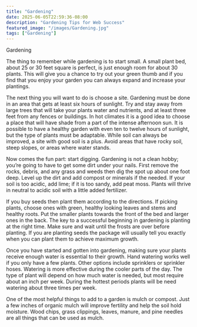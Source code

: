 ```yaml
---
title: "Gardening"
date: 2025-06-05T22:59:36-08:00
description: "Gardening Tips for Web Success"
featured_image: "/images/Gardening.jpg"
tags: ["Gardening"]
---
```


Gardening 
      
The thing to remember while gardening is to start small.  A small plant bed, about 25 or 30 feet square is perfect, is just enough room for about 30 plants.  This will give you a chance to try out your green thumb and if you find that you enjoy your garden you can always expand and increase your plantings.

The next thing you will want to do is choose a site. Gardening must be done in an area that gets at least six hours of sunlight.  Try and stay away from large trees that will take your plants water and nutrients, and at least three feet from any fences or buildings.  In hot climates it is a good idea to choose a place that will have shade from a part of the intense afternoon sun.  It is possible to have a healthy garden with even ten to twelve hours of sunlight, but the type of plants must be adaptable.  While soil can always be improved, a site with good soil is a plus.  Avoid areas that have rocky soil, steep slopes, or areas where water stands.

Now comes the fun part: start digging.  Gardening is not a clean hobby; you’re going to have to get some dirt under your nails.  First remove the rocks, debris, and any grass and weeds then dig the spot up about one foot deep.  Level up the dirt and add compost or minerals if the needed.  If your soil is too acidic, add lime; if it is too sandy, add peat moss.  Plants will thrive in neutral to acidic soil with a little added fertilizer.

If you buy seeds then plant them according to the directions.  If picking plants, choose ones with green, healthy looking leaves and stems and healthy roots.  Put the smaller plants towards the front of the bed and larger ones in the back.  The key to a successful beginning in gardening is planting at the right time.  Make sure and wait until the frosts are over before planting.  If you are planting seeds the package will usually tell you exactly when you can plant them to achieve maximum growth.

Once you have started and gotten into gardening, making sure your plants receive enough water is essential to their growth.  Hand watering works well if you only have a few plants.  Other options include sprinklers or sprinkler hoses.  Watering is more effective during the cooler parts of the day.  The type of plant will depend on how much water is needed, but most require about an inch per week.  During the hottest periods plants will be need watering about three times per week.

One of the most helpful things to add to a garden is mulch or compost.  Just a few inches of organic mulch will improve fertility and help the soil hold moisture.  Wood chips, grass clippings, leaves, manure, and pine needles are all things that can be used as mulch.  

